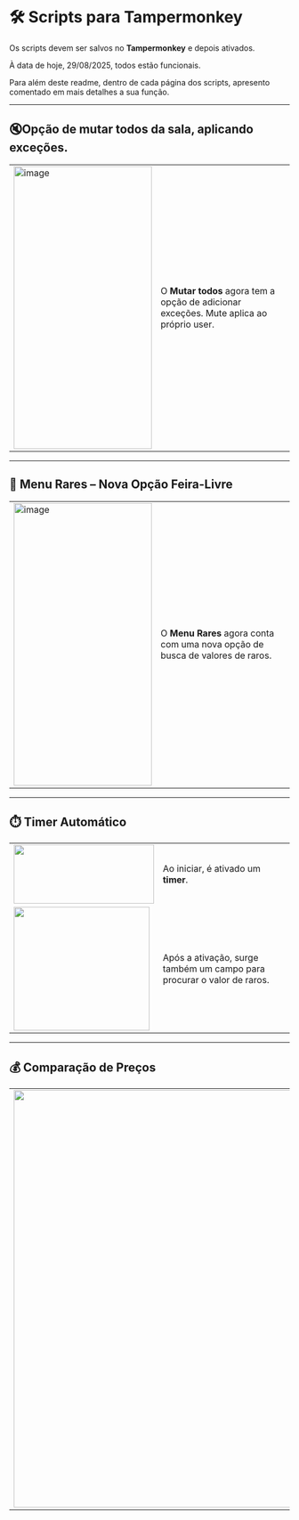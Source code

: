 # 🛠️ Scripts para Tampermonkey

Os scripts devem ser salvos no **Tampermonkey** e depois ativados. 

À data de hoje, 29/08/2025, todos estão funcionais.

Para além deste readme, dentro de cada página dos scripts, apresento comentado em mais detalhes a sua função. 

---
## 🔇Opção de mutar todos da sala, aplicando exceções.
| | |
|---|---|
| <img width="248" height="508" alt="image" src="https://github.com/user-attachments/assets/d8ba7eaa-573e-4564-b359-4c4c29a2740a" /> | O **Mutar todos** agora tem a opção de adicionar exceções. Mute aplica ao próprio user. |

---

## 📌 Menu Rares – Nova Opção Feira-Livre
| | |
|---|---|
| <img width="248" height="508" alt="image" src="https://github.com/user-attachments/assets/d8ba7eaa-573e-4564-b359-4c4c29a2740a" /> | O **Menu Rares** agora conta com uma nova opção de busca de valores de raros. |

---

## ⏱️ Timer Automático
| | |
|---|---|
| <img width="252" height="106" src="https://github.com/user-attachments/assets/de6ade53-8dc4-427f-bf46-c54536fc1847" /> | Ao iniciar, é ativado um **timer**. |
| <img width="244" height="222" src="https://github.com/user-attachments/assets/bb8b9210-b68a-48df-a71d-00662385af01" /> | Após a ativação, surge também um campo para procurar o valor de raros. |

---

## 💰 Comparação de Preços
| | |
|---|---|
| <img width="750" src="https://github.com/user-attachments/assets/53ba2ef3-92d3-4f65-b16e-39234f20802e" /> | A *feira-livre* agora apresenta uma **comparação de preço de venda / valor**, com visualização intuitiva.<br><br>⬆️ **Vermelho** → preço de venda acima do valor do raro.<br>⬇️ **Verde** → preço de venda abaixo do valor do raro.<br>➡️ **Cinza** → preço de venda igual ao valor do raro. |
